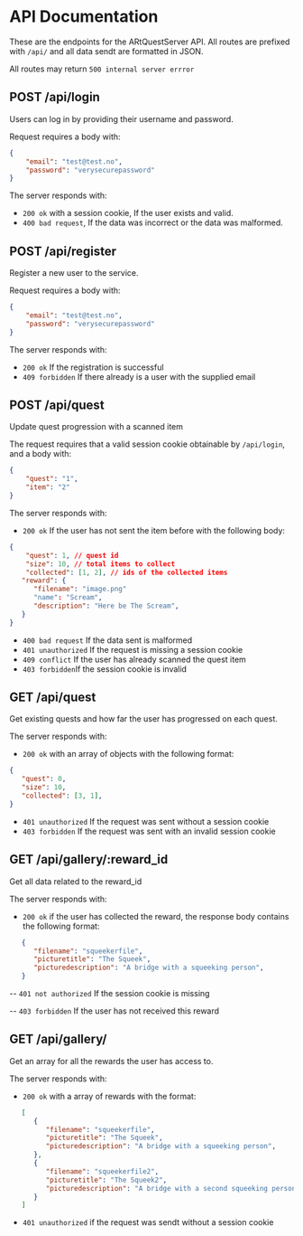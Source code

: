 # API Documentation

These are the endpoints for the ARtQuestServer API. All routes are prefixed with `/api/` and all data sendt are formatted in JSON.

All routes may return `500 internal server errror`

## POST /api/login

Users can log in by providing their username and password.

Request requires a body with:
```json
{
    "email": "test@test.no",
    "password": "verysecurepassword"
}
```

The server responds with:

- `200 ok` with a session cookie, If the user exists and valid.
- `400 bad request`, If the data was incorrect or the data was malformed.

## POST /api/register

Register a new user to the service.

Request requires a body with:
```json
{
    "email": "test@test.no",
    "password": "verysecurepassword"
}
```

The server responds with:

- `200 ok` If the registration is successful
- `409 forbidden` If there already is a user with the supplied email

## POST /api/quest

Update quest progression with a scanned item

The request requires that a valid session cookie obtainable by `/api/login`,
and a body with:
```json
{
    "quest": "1",
    "item": "2"
}
```

The server responds with:

- `200 ok` If the user has not sent the item before with the following body:
    

``` json
{
    "quest": 1, // quest id
    "size": 10, // total items to collect
    "collected": [1, 2], // ids of the collected items
   "reward": {
      "filename": "image.png"
      "name": "Scream",
      "description": "Here be The Scream",
   }
}

```

- `400 bad request` If the data sent is malformed
- `401 unauthorized` If the request is missing a session cookie
- `409 conflict` If the user has already scanned the quest item
- `403 forbidden`If the session cookie is invalid


## GET /api/quest

Get existing quests and how far the user has progressed on each quest.

The server responds with:

- `200 ok` with an array of objects with the following format:
    

``` json
{
   "quest": 0,
   "size": 10,
   "collected": [3, 1],
}

```

- `401 unauthorized` If the request was sent without a session cookie
- `403 forbidden` If the request was sent with an invalid session cookie

## GET /api/gallery/:reward_id

Get all data related to the reward_id

The server responds with:

- `200 ok` if the user has collected the reward, the response body contains the following format:

```json
   {
      "filename": "squeekerfile",
      "picturetitle": "The Squeek",
      "picturedescription": "A bridge with a squeeking person",
   }
```

-- `401 not authorized` If the session cookie is missing

-- `403 forbidden` If the user has not received this reward

## GET /api/gallery/

Get an array for all the rewards the user has access to.

The server responds with:

- `200 ok` with a array of rewards with the format:
```json
   [
      {
         "filename": "squeekerfile",
         "picturetitle": "The Squeek",
         "picturedescription": "A bridge with a squeeking person",
      },
      {
         "filename": "squeekerfile2",
         "picturetitle": "The Squeek2",
         "picturedescription": "A bridge with a second squeeking person",
      }
   ]
```

- `401 unauthorized` if the request was sendt without a session cookie
